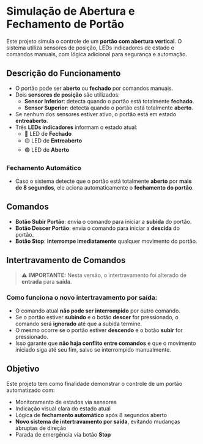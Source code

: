 # Simulação de Abertura e Fechamento de Portão

Este projeto simula o controle de um **portão com abertura vertical**. O sistema utiliza sensores de posição, LEDs indicadores de estado e comandos manuais, com lógica adicional para segurança e automação.

## Descrição do Funcionamento

- O portão pode ser **aberto** ou **fechado** por comandos manuais.
- Dois **sensores de posição** são utilizados:
  - **Sensor Inferior**: detecta quando o portão está totalmente **fechado**.
  - **Sensor Superior**: detecta quando o portão está totalmente **aberto**.
- Se nenhum dos sensores estiver ativo, o portão está em estado **entreaberto**.
- Três **LEDs indicadores** informam o estado atual:
  - 🔴 LED de **Fechado**
  - 🟡 LED de **Entreaberto**
  - 🟢 LED de **Aberto**

### Fechamento Automático

- Caso o sistema detecte que o portão está totalmente **aberto** por **mais de 8 segundos**, ele aciona automaticamente o **fechamento do portão**.

## Comandos

- **Botão Subir Portão**: envia o comando para iniciar a **subida** do portão.
- **Botão Descer Portão**: envia o comando para iniciar a **descida** do portão.
- **Botão Stop**: **interrompe imediatamente** qualquer movimento do portão.

## Intertravamento de Comandos

> ⚠️ **IMPORTANTE:** Nesta versão, o intertravamento foi alterado de **entrada** para **saída**.

### Como funciona o novo intertravamento por **saída**:

- O comando atual **não pode ser interrompido** por outro comando.
- Se o portão estiver **subindo** e o botão **descer** for pressionado, o comando será **ignorado** até que a subida termine.
- O mesmo ocorre se o portão estiver **descendo** e o botão **subir** for pressionado.
- Isso garante que **não haja conflito entre comandos** e que o movimento iniciado siga até seu fim, salvo se interrompido manualmente.

## Objetivo

Este projeto tem como finalidade demonstrar o controle de um portão automatizado com:

- Monitoramento de estados via sensores
- Indicação visual clara do estado atual
- Lógica de **fechamento automático** após 8 segundos aberto
- **Novo sistema de intertravamento por saída**, evitando mudanças abruptas de direção
- Parada de emergência via botão **Stop**
